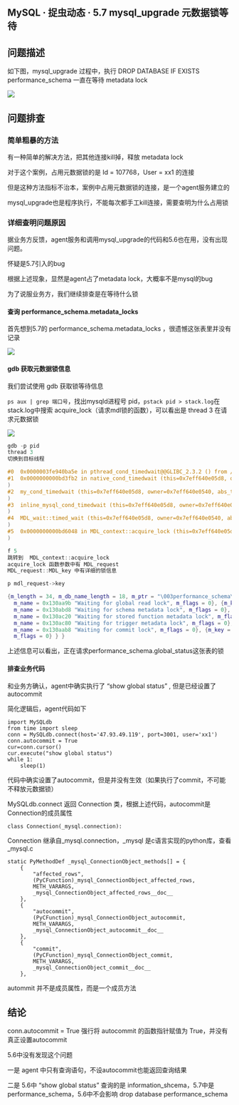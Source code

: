 ## MySQL · 捉虫动态 · 5.7 mysql_upgrade 元数据锁等待


    
## 问题描述


如下图，mysql_upgrade 过程中，执行 DROP DATABASE IF EXISTS performance_schema 一直在等待 metadata lock  


![][0]  

## 问题排查

### 简单粗暴的方法


有一种简单的解决方法，把其他连接kill掉，释放 metadata lock  


对于这个案例，占用元数据锁的是 Id = 107768，User = xx1 的连接  


但是这种方法指标不治本，案例中占用元数据锁的连接，是一个agent服务建立的  


mysql_upgrade也是程序执行，不能每次都手工kill连接，需要查明为什么占用锁  

### 详细查明问题原因


据业务方反馈，agent服务和调用mysql_upgrade的代码和5.6也在用，没有出现问题。  


怀疑是5.7引入的bug  


根据上述现象，显然是agent占了metadata lock，大概率不是mysql的bug  


为了说服业务方，我们继续排查是在等待什么锁  

#### 查询  performance_schema.metadata_locks


首先想到5.7的 performance_schema.metadata_locks ，很遗憾这张表里并没有记录  


![][1]  

#### gdb 获取元数据锁信息


我们尝试使用 gdb 获取锁等待信息  

`ps aux | grep 端口号`，找出mysqld进程号 pid，`pstack pid > stack.log`在stack.log中搜索 acquire_lock（请求mdl锁的函数），可以看出是 thread 3 在请求元数据锁  


![][2]  

```cpp
gdb -p pid
thread 3
切换到目标线程

#0  0x0000003fe940ba5e in pthread_cond_timedwait@@GLIBC_2.3.2 () from /lib64/libpthread.so.0
#1  0x0000000000bd3fb2 in native_cond_timedwait (this=0x7eff640e05d8, owner=0x7eff640e0540, abs_timeout=0x7effa83b2ce0, set_status_on_timeout=Unhandled dwarf expression opcode 0xf3
) 
#2  my_cond_timedwait (this=0x7eff640e05d8, owner=0x7eff640e0540, abs_timeout=0x7effa83b2ce0, set_status_on_timeout=Unhandled dwarf expression opcode 0xf3
) 
#3  inline_mysql_cond_timedwait (this=0x7eff640e05d8, owner=0x7eff640e0540, abs_timeout=0x7effa83b2ce0, set_status_on_timeout=Unhandled dwarf expression opcode 0xf3
) 
#4  MDL_wait::timed_wait (this=0x7eff640e05d8, owner=0x7eff640e0540, abs_timeout=0x7effa83b2ce0, set_status_on_timeout=Unhandled dwarf expression opcode 0xf3
) 
#5  0x0000000000bd6048 in MDL_context::acquire_lock (this=0x7eff640e05d8, mdl_request=0x7eff640aa870, lock_wait_timeout=Unhandled dwarf expression opcode 0xf3
) 

f 5
跳转到  MDL_context::acquire_lock
acquire_lock 函数参数中有 MDL_request
MDL_request::MDL_key 中有详细的锁信息

p mdl_request->key

{m_length = 34, m_db_name_length = 18, m_ptr = "\003performance_schema\000global_status", '\000' <repeats 353 times>, static m_namespace_to_wait_state_name = \{ \{m_key = 0, 
  m_name = 0x130aa9b "Waiting for global read lock", m_flags = 0}, {m_key = 0, m_name = 0x130abb0 "Waiting for tablespace metadata lock", m_flags = 0}, {m_key = 0, 
  m_name = 0x130abd8 "Waiting for schema metadata lock", m_flags = 0}, {m_key = 0, m_name = 0x130ac00 "Waiting for table metadata lock", m_flags = 0}, {m_key = 0, 
  m_name = 0x130ac20 "Waiting for stored function metadata lock", m_flags = 0}, {m_key = 0, m_name = 0x130ac50 "Waiting for stored procedure metadata lock", m_flags = 0}, {m_key = 0, 
  m_name = 0x130ac80 "Waiting for trigger metadata lock", m_flags = 0}, {m_key = 0, m_name = 0x130aca8 "Waiting for event metadata lock", m_flags = 0}, {m_key = 0, 
  m_name = 0x130aab8 "Waiting for commit lock", m_flags = 0}, {m_key = 0, m_name = 0x130aad0 "User lock", m_flags = 0}, {m_key = 0, m_name = 0x130acc8 "Waiting for locking service lock", 
  m_flags = 0} } }

```


上述信息可以看出，正在请求performance_schema.global_status这张表的锁  

#### 排查业务代码


和业务方确认，agent中确实执行了 “show global status” , 但是已经设置了autocommit  


简化逻辑后，agent代码如下  

```LANG
import MySQLdb
from time import sleep
conn = MySQLdb.connect(host='47.93.49.119', port=3001, user='xx1')
conn.autocommit = True
cur=conn.cursor()
cur.execute("show global status")
while 1:
    sleep(1)

```


代码中确实设置了autocommit，但是并没有生效（如果执行了commit，不可能不释放元数据锁）  


MySQLdb.connect 返回 Connection 类，根据上述代码，autocommit是 Connection的成员属性  

```LANG
class Connection(_mysql.connection):

```


Connection 继承自_mysql.connection，_mysql 是c语言实现的python库，查看_mysql.c  

```LANG
static PyMethodDef _mysql_ConnectionObject_methods[] = {
    {
        "affected_rows",
        (PyCFunction)_mysql_ConnectionObject_affected_rows,
        METH_VARARGS,
        _mysql_ConnectionObject_affected_rows__doc__
    },
    {
        "autocommit",
        (PyCFunction)_mysql_ConnectionObject_autocommit,
        METH_VARARGS,
        _mysql_ConnectionObject_autocommit__doc__
    },
    {
        "commit",
        (PyCFunction)_mysql_ConnectionObject_commit,
        METH_VARARGS,
        _mysql_ConnectionObject_commit__doc__
    },

```


autommit 并不是成员属性，而是一个成员方法  

## 结论

conn.autocommit = True 强行将 autocommit 的函数指针赋值为 True，并没有真正设置autocommit  


5.6中没有发现这个问题  


一是 agent 中只有查询语句，不设autocommit也能返回查询结果  


二是 5.6中 “show global status” 查询的是 information_shcema，5.7中是performance_schema，5.6中不会影响 drop database performance_schema  


[0]: http://ata2-img.cn-hangzhou.img-pub.aliyun-inc.com/bb79bcbc22bc96275bb4a84df907f5c4.png
[1]: http://ata2-img.cn-hangzhou.img-pub.aliyun-inc.com/7aea4cc1d470a133d48350ceea547d7c.png
[2]: http://ata2-img.cn-hangzhou.img-pub.aliyun-inc.com/8d5aa0bf7e1e8500af4184c4e2ef18f4.png